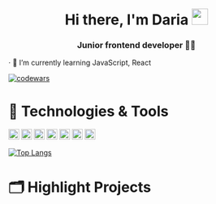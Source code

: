 <h1 align="center">Hi there, I'm Daria
<img src="https://github.com/blackcater/blackcater/raw/main/images/Hi.gif" height="32"/></h1>
<h3 align="center">Junior frontend developer 👩‍💻 </h3>

· 🌱 I’m currently learning JavaScript, React

[![codewars](https://www.codewars.com/users/DariaaaP/badges/small)](https://www.codewars.com/users/DariaaaP) 


<h1 align="left">🔧 Technologies & Tools</h1>
<div><img src="https://img.shields.io/badge/Code-JavaScript-lightgrey?style=flat&logo=JavaScript?logoColor=white" height="21"/> <img src="https://img.shields.io/badge/Code-React-lightgrey?style=flat&logo=React" height="21"/> <img src="https://img.shields.io/badge/Code-Python-lightgrey?style=flat&logo=Python" height="21"/>
<img src="https://img.shields.io/badge/Editor-VS Code-lightgrey?style=flat&logo=Visual Studio Code" height="21"/> <img src="https://img.shields.io/badge/Tools-PostgreSQL-lightgrey?style=flat&logo=PostgreSQL" height="21"/> <img src="https://img.shields.io/badge/Tools-Postman-lightgrey?style=flat&logo=Postman" height="21"/> <img src="https://img.shields.io/badge/Tools-Postman-lightgrey?style=flat&logo=Postman" height="21"/></div>


[![Top Langs](https://github-readme-stats.vercel.app/api/top-langs/?username=DariaaaP&layout=compact)](https://github.com/anuraghazra/github-readme-stats)

<h1 align="left">🗂️ Highlight Projects</h1>
<!--### Hi there 👋

I'm Daria, junior frontend developer 👨‍💻


**DariaaaP/DariaaaP** is a ✨ _special_ ✨ repository because its `README.md` (this file) appears on your GitHub profile.

Here are some ideas to get you started:

- 🔭 I’m currently working on ...
- 🌱 I’m currently learning ...
- 👯 I’m looking to collaborate on ...
- 🤔 I’m looking for help with ...
- 💬 Ask me about ...
- 📫 How to reach me: ...
- 😄 Pronouns: ...
- ⚡ Fun fact: ...
-->
